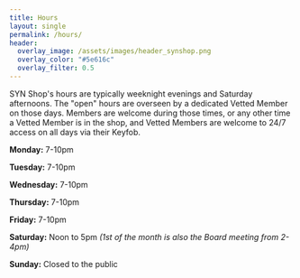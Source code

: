 ```yaml
---
title: Hours
layout: single
permalink: /hours/
header:
  overlay_image: /assets/images/header_synshop.png
  overlay_color: "#5e616c"
  overlay_filter: 0.5
---
```

SYN Shop's hours are typically weeknight evenings and Saturday afternoons. The "open" hours are overseen by a dedicated Vetted Member on those days. Members are welcome during those times, or any other time a Vetted Member is in the shop, and Vetted Members are welcome to 24/7 access on all days via their Keyfob.

**Monday:**  7-10pm

**Tuesday:**  7-10pm

**Wednesday:**  7-10pm

**Thursday:**  7-10pm

**Friday:** 7-10pm

**Saturday:** Noon to 5pm *(1st of the month is also the Board meeting from 2-4pm)*

**Sunday:** Closed to the public